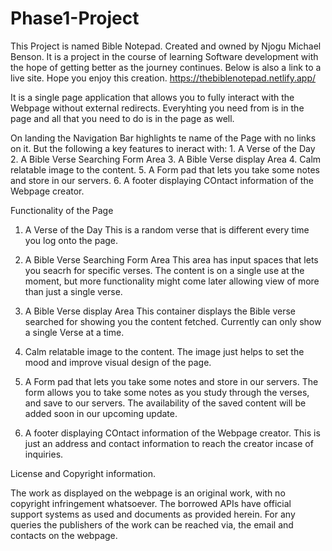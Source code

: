 # Phase1-Project

This Project is named Bible Notepad. Created and owned by Njogu Michael Benson. It is a project in the course of learning Software development with the hope of getting better as the journey continues. Below is also a link to a live site. Hope you enjoy this creation.
    https://thebiblenotepad.netlify.app/
    
It is a single page application that allows you to fully interact with the Webpage without external redirects.
Everyhting you need from is in the page and all that you need to do is in the page as well.

On landing the Navigation Bar highlights te name of the Page with no links on it. But the following a key features to ineract with:
    1. A Verse of the Day 
    2. A Bible Verse Searching Form Area
    3. A Bible Verse display Area
    4. Calm relatable image to the content.
    5. A Form pad that lets you take some notes and store in our servers. 
    6. A footer displaying COntact information of the Webpage creator.

Functionality of the Page

1. A Verse of the Day 
    This is a random verse that is different every time you log onto the page. 

2. A Bible Verse Searching Form Area
    This area has input spaces that lets you seacrh for specific verses. The content is on a single use at the moment, but more functionality might come later allowing view of more than just a single verse.

3. A Bible Verse display Area
    This container displays the Bible verse searched for showing you the content fetched. Currently can only show a single Verse at a time.

4. Calm relatable image to the content.
    The image just helps to set the mood and improve visual design of the page.

5. A Form pad that lets you take some notes and store in our servers. 
    The form allows you to take some notes as you study through the verses, and save to our servers. The availability of the saved content will be added soon in our upcoming update.

6. A footer displaying COntact information of the Webpage creator.
    This is just an address and contact information to reach the creator incase of inquiries.


License and Copyright information. 

The work as displayed on the webpage is an original work, with no copyright infringement whatsoever. The borrowed APIs have official support systems as used and documents as provided herein. For any queries the publishers of the work can be reached via, the email and contacts on the webpage. 